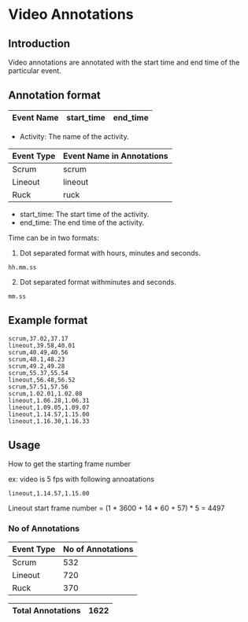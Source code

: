 # Video Annotations

## Introduction

Video annotations are annotated with the start time and end time of the particular event. 

## Annotation format

| Event Name | start_time | end_time |
| --- | --- | --- |

+ Activity: The name of the activity.

| Event Type | Event Name in Annotations |
| --- | ----------- |
| Scrum | scrum |
| Lineout | lineout |
| Ruck | ruck |

+ start_time: The start time of the activity.
+ end_time: The end time of the activity.


Time can be in two formats:

1. Dot separated format with hours, minutes and seconds.
```text
hh.mm.ss
```
2. Dot separated format withminutes and seconds.
```text
mm.ss
```

## Example format

```text
scrum,37.02,37.17
lineout,39.58,40.01
scrum,40.49,40.56
scrum,48.1,48.23
scrum,49.2,49.28
scrum,55.37,55.54
lineout,56.48,56.52
scrum,57.51,57.56
scrum,1.02.01,1.02.08
lineout,1.06.28,1.06.31
lineout,1.09.05,1.09.07
lineout,1.14.57,1.15.00
lineout,1.16.30,1.16.33
```

## Usage

How to get the starting frame number

ex:
video is 5 fps with following annoatations
```text
lineout,1.14.57,1.15.00
```

Lineout start frame number = (1 * 3600 + 14 * 60 + 57) * 5 = 4497

### No of Annotations

| Event Type | No of Annotations |
| --- | ----- | 
| Scrum | 532 |
| Lineout | 720 |
| Ruck | 370 |

| Total Annotations | 1622 |
| --- | ----- |